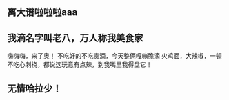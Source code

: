 ## 离大谱啦啦啦aaa

## 我滴名字叫老八，万人称我美食家
嗨嗨嗨，来了奥！
不吃好的不吃贵滴，今天整俩嘎嘣脆滴
火鸡面，大辣椒，一顿不吃心刺挠，都说这玩意有点辣，到我嘴里我得盘它！


## 无情哈拉少！
